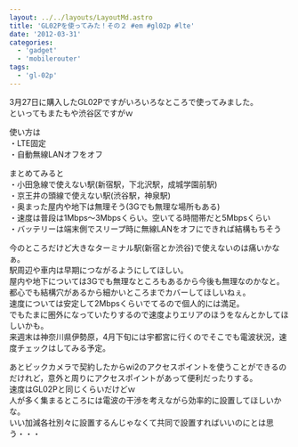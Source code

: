 ```yaml
---
layout: ../../layouts/LayoutMd.astro
title: 'GL02Pを使ってみた！その２ #em #gl02p #lte'
date: '2012-03-31'
categories:
  - 'gadget'
  - 'mobilerouter'
tags:
  - 'gl-02p'
---
```


3月27日に購入したGL02Pですがいろいろなところで使ってみました。  
といってもまたもや渋谷区ですがｗ

使い方は  
・LTE固定  
・自動無線LANオフをオフ

まとめてみると  
・小田急線で使えない駅(新宿駅，下北沢駅，成城学園前駅)  
・京王井の頭線で使えない駅(渋谷駅，神泉駅)  
・奥まった屋内や地下は無理そう(3Gでも無理な場所もある)  
・速度は普段は1Mbps～3Mbpsくらい。空いてる時間帯だと5Mbpsくらい  
・バッテリーは端末側でスリープ時に無線LANをオフにできれば結構もちそう

今のところだけど大きなターミナル駅(新宿とか渋谷)で使えないのは痛いかなぁ。  
駅周辺や車内は早期につながるようにしてほしい。  
屋内や地下については3Gでも無理なところもあるから今後も無理なのかなと。  
都心でも結構穴があるから細かいところまでカバーしてほしいねぇ。  
速度については安定して2Mbpsくらいでてるので個人的には満足。  
でもたまに圏外になっていたりするので速度よりエリアのほうをなんとかしてほしいかも。  
来週末は神奈川県伊勢原，4月下旬には宇都宮に行くのでそこでも電波状況，速度チェックはしてみる予定。

あとビックカメラで契約したからwi2のアクセスポイントを使うことができるのだけれど，意外と周りにアクセスポイントがあって便利だったりする。  
速度はGL02Pと同じくらいだけどｗ  
人が多く集まるところには電波の干渉を考えながら効率的に設置してほしいかな。  
いい加減各社別々に設置するんじゃなくて共同で設置すればいいのにとは思う・・・
